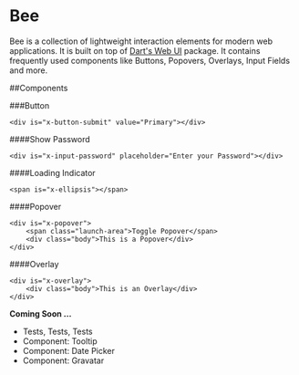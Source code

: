 # Bee

Bee is a collection of lightweight interaction elements for modern web applications. It is built on top of [Dart's Web UI](http://www.dartlang.org/articles/web-ui/) package. It contains frequently used components like Buttons, Popovers, Overlays, Input Fields and more.


##Components

###Button

    <div is="x-button-submit" value="Primary"></div>

####Show Password

    <div is="x-input-password" placeholder="Enter your Password"></div>

####Loading Indicator

    <span is="x-ellipsis"></span>

####Popover

    <div is="x-popover">
        <span class="launch-area">Toggle Popover</span>
        <div class="body">This is a Popover</div>
    </div>

####Overlay

    <div is="x-overlay">
        <div class="body">This is an Overlay</div>
    </div>

**Coming Soon …**

* Tests, Tests, Tests
* Component: Tooltip
* Component: Date Picker
* Component: Gravatar
